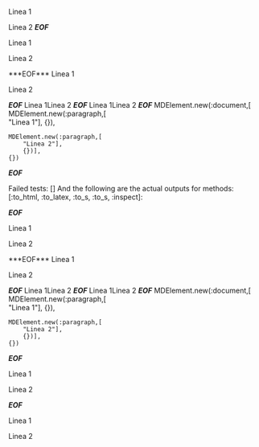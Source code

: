 
Linea 1

Linea 2
***EOF***
<p>Linea 1</p
    ><p>Linea 2</p
  >
***EOF***
Linea 1

Linea 2


***EOF***
Linea 1Linea 2
***EOF***
Linea 1Linea 2
***EOF***
MDElement.new(:document,[	
	MDElement.new(:paragraph,[	
		"Linea 1"],
		{}),
	
	MDElement.new(:paragraph,[	
		"Linea 2"],
		{})],
	{})
***EOF***

Failed tests:   [] 
And the following are the actual outputs for methods:
   [:to_html, :to_latex, :to_s, :to_s, :inspect]:


***EOF***
<p>Linea 1</p
    ><p>Linea 2</p
  >
***EOF***
Linea 1

Linea 2


***EOF***
Linea 1Linea 2
***EOF***
Linea 1Linea 2
***EOF***
MDElement.new(:document,[	
	MDElement.new(:paragraph,[	
		"Linea 1"],
		{}),
	
	MDElement.new(:paragraph,[	
		"Linea 2"],
		{})],
	{})
***EOF***
<p>Linea 1</p>

<p>Linea 2</p>

***EOF***
<p>Linea 1</p
    ><p>Linea 2</p
  >